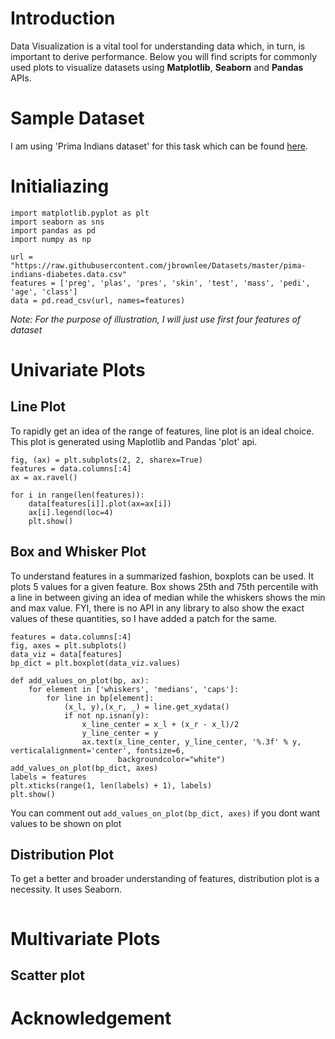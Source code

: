 # Introduction

Data Visualization is a vital tool for understanding data which, in turn, is important to derive performance. 
Below you will find scripts for commonly used plots to visualize datasets using **Matplotlib**, **Seaborn** and **Pandas** APIs.

# Sample Dataset

I am using 'Prima Indians dataset' for this task which can be found [here](https://raw.githubusercontent.com/jbrownlee/Datasets/master/pima-indians-diabetes.data.csv).

# Initialiazing
```
import matplotlib.pyplot as plt
import seaborn as sns
import pandas as pd
import numpy as np

url = "https://raw.githubusercontent.com/jbrownlee/Datasets/master/pima-indians-diabetes.data.csv"
features = ['preg', 'plas', 'pres', 'skin', 'test', 'mass', 'pedi', 'age', 'class']
data = pd.read_csv(url, names=features)
```

*Note: For the purpose of illustration, I will just use first four features of dataset*

# Univariate Plots

## Line Plot
To rapidly get an idea of the range of features, line plot is an ideal choice. This plot is generated using Maplotlib and Pandas 'plot' api.
```
fig, (ax) = plt.subplots(2, 2, sharex=True)
features = data.columns[:4]
ax = ax.ravel()

for i in range(len(features)):
    data[features[i]].plot(ax=ax[i])
    ax[i].legend(loc=4)
    plt.show()
```

## Box and Whisker Plot

To understand features in a summarized fashion, boxplots can be used. It plots 5 values for a given feature. 
Box shows 25th and 75th percentile with a line in between giving an idea of median while the whiskers shows the min and max value. 
FYI, there is no API in any library to also show the exact values of these quantities, so I have added a patch for the same.

```
features = data.columns[:4]
fig, axes = plt.subplots()
data_viz = data[features]
bp_dict = plt.boxplot(data_viz.values)

def add_values_on_plot(bp, ax):
    for element in ['whiskers', 'medians', 'caps']:
        for line in bp[element]:
            (x_l, y),(x_r, _) = line.get_xydata()
            if not np.isnan(y): 
                x_line_center = x_l + (x_r - x_l)/2
                y_line_center = y
                ax.text(x_line_center, y_line_center, '%.3f' % y, verticalalignment='center', fontsize=6, 
                        backgroundcolor="white")
add_values_on_plot(bp_dict, axes)
labels = features
plt.xticks(range(1, len(labels) + 1), labels)
plt.show()
```

You can comment out `add_values_on_plot(bp_dict, axes)` if you dont want values to be shown on plot
## Distribution Plot
To get a better and broader understanding of features, distribution plot is a necessity. It uses Seaborn.

```
```



# Multivariate Plots

## Scatter plot

# Acknowledgement
